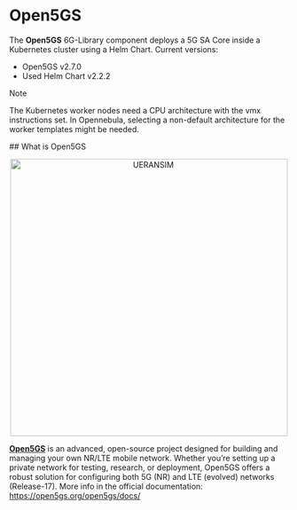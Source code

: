 # Open5GS

The **Open5GS** 6G-Library component deploys a 5G SA Core inside a Kubernetes cluster using a Helm Chart.
Current versions:
- Open5GS v2.7.0
- Used Helm Chart v2.2.2

> [!NOTE]  
> The Kubernetes worker nodes need a CPU architecture with the vmx instructions set.
> In Opennebula, selecting a non-default architecture for the worker templates might be needed.



## What is Open5GS

<p align="center">
  <a href="https://open5gs.org/open5gs/docs/">
    <img src="https://open5gs.org/assets/img/open5gs-logo.png" width="500" title="UERANSIM">
  </a>
</p>

[**Open5GS**](https://github.com/open5gs/open5gs) is an advanced, open-source project designed for building and managing your own NR/LTE mobile network. Whether you’re setting up a private network for testing, research, or deployment, Open5GS offers a robust solution for configuring both 5G (NR) and LTE (evolved) networks (Release-17).
More info in the official documentation: https://open5gs.org/open5gs/docs/